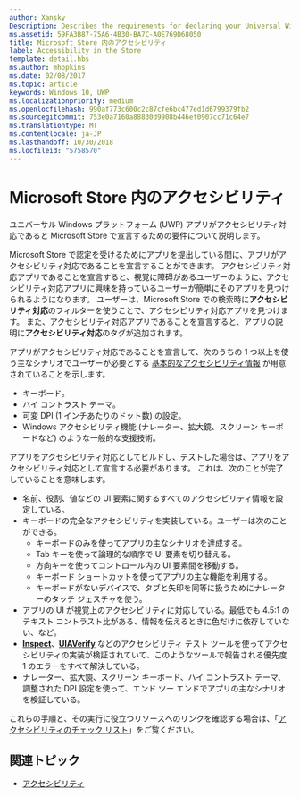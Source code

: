```yaml
---
author: Xansky
Description: Describes the requirements for declaring your Universal Windows Platform (UWP) app as accessible in the Microsoft Store.
ms.assetid: 59FA3B87-75A6-4B30-BA7C-A0E769D68050
title: Microsoft Store 内のアクセシビリティ
label: Accessibility in the Store
template: detail.hbs
ms.author: mhopkins
ms.date: 02/08/2017
ms.topic: article
keywords: Windows 10, UWP
ms.localizationpriority: medium
ms.openlocfilehash: 990af773c600c2c87cfe6bc477ed1d6799379fb2
ms.sourcegitcommit: 753e0a7160a88830d9908b446ef0907cc71c64e7
ms.translationtype: MT
ms.contentlocale: ja-JP
ms.lasthandoff: 10/30/2018
ms.locfileid: "5758570"
---
```

# <a name="accessibility-in-the-store"></a>Microsoft Store 内のアクセシビリティ  



ユニバーサル Windows プラットフォーム (UWP) アプリがアクセシビリティ対応であると Microsoft Store で宣言するための要件について説明します。

Microsoft Store で認定を受けるためにアプリを提出している間に、アプリがアクセシビリティ対応であることを宣言することができます。 アクセシビリティ対応アプリであることを宣言すると、視覚に障碍があるユーザーのように、アクセシビリティ対応アプリに興味を持っているユーザーが簡単にそのアプリを見つけられるようになります。 ユーザーは、Microsoft Store での検索時に**アクセシビリティ対応**のフィルターを使うことで、アクセシビリティ対応アプリを見つけます。 また、アクセシビリティ対応アプリであることを宣言すると、アプリの説明に**アクセシビリティ対応**のタグが追加されます。

アプリがアクセシビリティ対応であることを宣言して、次のうちの 1 つ以上を使う主なシナリオでユーザーが必要とする [基本的なアクセシビリティ情報](basic-accessibility-information.md) が用意されていることを示します。

* キーボード。
* ハイ コントラスト テーマ。
* 可変 DPI (1 インチあたりのドット数) の設定。
* Windows アクセシビリティ機能 (ナレーター、拡大鏡、スクリーン キーボードなど) のような一般的な支援技術。

アプリをアクセシビリティ対応としてビルドし、テストした場合は、アプリをアクセシビリティ対応として宣言する必要があります。 これは、次のことが完了していることを意味します。

* 名前、役割、値などの UI 要素に関するすべてのアクセシビリティ情報を設定している。
* キーボードの完全なアクセシビリティを実装している。ユーザーは次のことができる。
    * キーボードのみを使ってアプリの主なシナリオを達成する。
    * Tab キーを使って論理的な順序で UI 要素を切り替える。
    * 方向キーを使ってコントロール内の UI 要素間を移動する。
    * キーボード ショートカットを使ってアプリの主な機能を利用する。
    * キーボードがないデバイスで、タブと矢印を同等に扱うためにナレーターのタッチ ジェスチャを使う。
* アプリの UI が視覚上のアクセシビリティに対応している。最低でも 4.5:1 のテキスト コントラスト比がある、情報を伝えるときに色だけに依存していない、など。
* [**Inspect**](https://msdn.microsoft.com/library/windows/desktop/Dd318521)、[**UIAVerify**](https://msdn.microsoft.com/library/windows/desktop/Hh920986) などのアクセシビリティ テスト ツールを使ってアクセシビリティの実装が検証されていて、このようなツールで報告される優先度 1 のエラーをすべて解決している。
* ナレーター、拡大鏡、スクリーン キーボード、ハイ コントラスト テーマ、調整された DPI 設定を使って、エンド ツー エンドでアプリの主なシナリオを検証している。

これらの手順と、その実行に役立つリソースへのリンクを確認する場合は、「[アクセシビリティのチェック リスト](accessibility-checklist.md)」をご覧ください。

<span id="related_topics"/>

## <a name="related-topics"></a>関連トピック    
* [アクセシビリティ](accessibility.md) 
